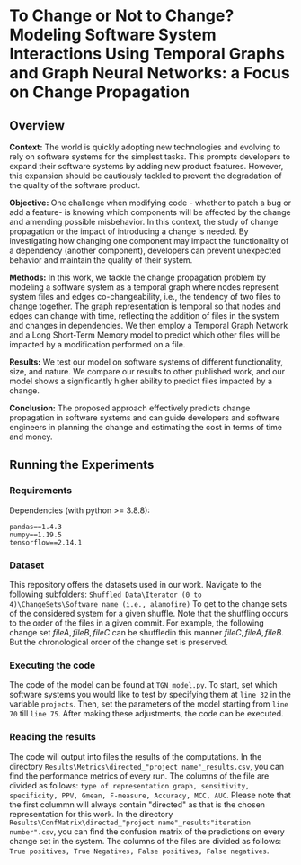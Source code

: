 # To Change or Not to Change? Modeling Software System Interactions Using Temporal Graphs and Graph Neural Networks: a Focus on Change Propagation
## Overview

**Context:** The world is quickly adopting new technologies and evolving to rely on software systems for the simplest tasks. This prompts developers to expand their software systems by adding new product features. However, this expansion should be cautiously tackled to prevent the degradation of the quality of the software product. 

**Objective:** One challenge when modifying code - whether to patch a bug or add a feature- is knowing which components will be affected by the change and amending possible misbehavior. In this context, the study of change propagation or the impact of introducing a change is needed. By investigating how changing one component may impact the functionality of a dependency (another component), developers can prevent unexpected behavior and maintain the quality of their system. 

**Methods:** In this work, we tackle the change propagation problem by modeling a software system as a temporal graph where nodes represent system files and edges co-changeability, i.e., the tendency of two files to change together. The graph representation is temporal so that nodes and edges can change with time, reflecting the addition of files in the system and changes in dependencies. We then employ a Temporal Graph Network and a Long Short-Term Memory model to predict which other files will be impacted by a modification performed on a file.

**Results:** We test our model on software systems of different functionality, size, and nature. 
We compare our results to other published work, and our model shows a significantly higher ability to predict files impacted by a change. 

**Conclusion:** The proposed approach effectively predicts change propagation in software systems and can guide developers and software engineers in planning the change and estimating the cost in terms of time and money.

## Running the Experiments
### Requirements
Dependencies (with python >= 3.8.8):

```{bash}
pandas==1.4.3
numpy==1.19.5
tensorflow==2.14.1
```
### Dataset
This repository offers the datasets used in our work. Navigate to the following subfolders:
 `Shuffled Data\Iterator (0 to 4)\ChangeSets\Software name (i.e., alamofire)` To get to the change sets of the considered system for a given shuffle.
 Note that the shuffling occurs to the order of the files in a given commit. For example, the following change set $file A, file B, file C$ can be shuffledin this manner $file C,  file A,  file B$. But the chronological order of the change set is preserved.

 ### Executing the code
 The code of the model can be found at `TGN_model.py`. 
 To start, set which software systems you would like to test by specifying them at `line 32` in the variable `projects`.
 Then, set the parameters of the model starting from `line 70` till `line 75`.
 After making these adjustments, the code can be executed.

 ### Reading the results
The code will output into files the results of the computations. 
In the directory `Results\Metrics\directed_"project name"_results.csv`, you can find the performance metrics of every run. The columns of the file are divided as follows:
`type of representation graph, sensitivity, specificity, PPV, Gmean, F-measure, Accuracy, MCC, AUC`. Please note that the first colummn will always contain "directed" as that is the chosen representation for this work.
In the directory `Results\ConfMatrix\directed_"project name"_results"iteration number".csv`, you can find the confusion matrix of the predictions on every change set in the system. The columns of the files are divided as follows:
`True positives, True Negatives, False positives, False negatives`.
